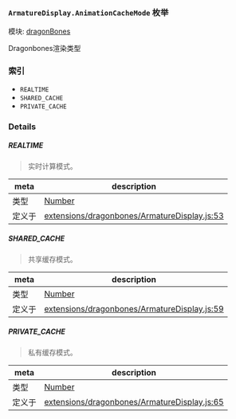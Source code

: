 ### `ArmatureDisplay.AnimationCacheMode` 枚举



模块: [dragonBones](../modules/dragonBones.md)


Dragonbones渲染类型


### 索引
  - `REALTIME`
  - `SHARED_CACHE`
  - `PRIVATE_CACHE`

### Details


##### REALTIME

> 实时计算模式。

| meta | description |
|------|-------------|
| 类型 | <a href="https://developer.mozilla.org/en/JavaScript/Reference/Global_Objects/Number" class="crosslink external" target="_blank">Number</a> |
| 定义于 | [extensions/dragonbones/ArmatureDisplay.js:53](https://github.com/cocos-creator/engine/blob/ca662e1d8c009e4c070be6fb12c55967f9cdd6f6/extensions/dragonbones/ArmatureDisplay.js#L53) |



##### SHARED_CACHE

> 共享缓存模式。

| meta | description |
|------|-------------|
| 类型 | <a href="https://developer.mozilla.org/en/JavaScript/Reference/Global_Objects/Number" class="crosslink external" target="_blank">Number</a> |
| 定义于 | [extensions/dragonbones/ArmatureDisplay.js:59](https://github.com/cocos-creator/engine/blob/ca662e1d8c009e4c070be6fb12c55967f9cdd6f6/extensions/dragonbones/ArmatureDisplay.js#L59) |



##### PRIVATE_CACHE

> 私有缓存模式。

| meta | description |
|------|-------------|
| 类型 | <a href="https://developer.mozilla.org/en/JavaScript/Reference/Global_Objects/Number" class="crosslink external" target="_blank">Number</a> |
| 定义于 | [extensions/dragonbones/ArmatureDisplay.js:65](https://github.com/cocos-creator/engine/blob/ca662e1d8c009e4c070be6fb12c55967f9cdd6f6/extensions/dragonbones/ArmatureDisplay.js#L65) |


